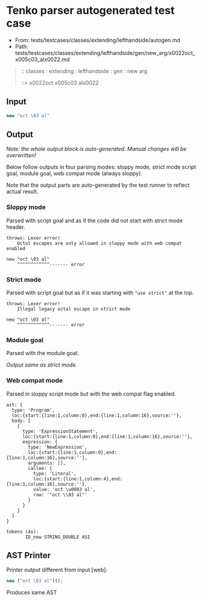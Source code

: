 # Tenko parser autogenerated test case

- From: tests/testcases/classes/extending/lefthandside/autogen.md
- Path: tests/testcases/classes/extending/lefthandside/gen/new_arg/x0022oct_x005c03_alx0022.md

> :: classes : extending : lefthandside : gen : new arg
>
> ::> x0022oct x005c03 alx0022

## Input


`````js
new "oct \03 al"
`````

## Output

_Note: the whole output block is auto-generated. Manual changes will be overwritten!_

Below follow outputs in four parsing modes: sloppy mode, strict mode script goal, module goal, web compat mode (always sloppy).

Note that the output parts are auto-generated by the test runner to reflect actual result.

### Sloppy mode

Parsed with script goal and as if the code did not start with strict mode header.

`````
throws: Lexer error!
    Octal escapes are only allowed in sloppy mode with web compat enabled

new "oct \03 al"
    ^^^^^^^^^^^^------- error
`````

### Strict mode

Parsed with script goal but as if it was starting with `"use strict"` at the top.

`````
throws: Lexer error!
    Illegal legacy octal escape in strict mode

new "oct \03 al"
    ^^^^^^^^^^^^------- error
`````


### Module goal

Parsed with the module goal.

_Output same as strict mode._

### Web compat mode

Parsed in sloppy script mode but with the web compat flag enabled.

`````
ast: {
  type: 'Program',
  loc:{start:{line:1,column:0},end:{line:1,column:16},source:''},
  body: [
    {
      type: 'ExpressionStatement',
      loc:{start:{line:1,column:0},end:{line:1,column:16},source:''},
      expression: {
        type: 'NewExpression',
        loc:{start:{line:1,column:0},end:{line:1,column:16},source:''},
        arguments: [],
        callee: {
          type: 'Literal',
          loc:{start:{line:1,column:4},end:{line:1,column:16},source:''},
          value: 'oct \u0003 al',
          raw: '"oct \\03 al"'
        }
      }
    }
  ]
}

tokens (4x):
       ID_new STRING_DOUBLE ASI
`````


## AST Printer

Printer output different from input [web]:

````js
new ("oct \03 al")();
````

Produces same AST
